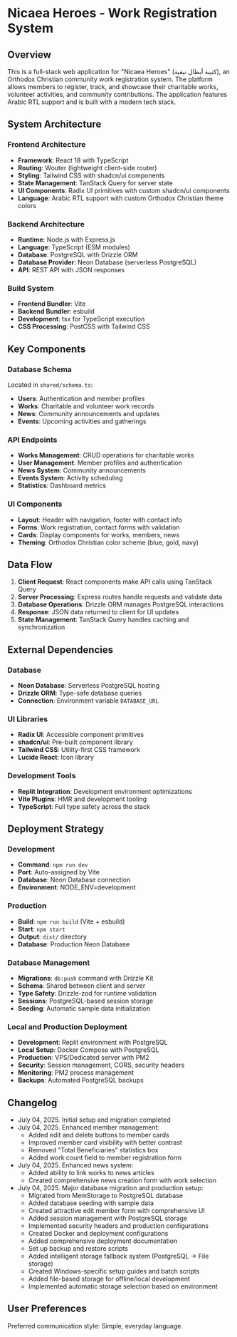 # Nicaea Heroes - Work Registration System

## Overview

This is a full-stack web application for "Nicaea Heroes" (كتيبة أبطال نيقية), an Orthodox Christian community work registration system. The platform allows members to register, track, and showcase their charitable works, volunteer activities, and community contributions. The application features Arabic RTL support and is built with a modern tech stack.

## System Architecture

### Frontend Architecture
- **Framework**: React 18 with TypeScript
- **Routing**: Wouter (lightweight client-side router)
- **Styling**: Tailwind CSS with shadcn/ui components
- **State Management**: TanStack Query for server state
- **UI Components**: Radix UI primitives with custom shadcn/ui components
- **Language**: Arabic RTL support with custom Orthodox Christian theme colors

### Backend Architecture
- **Runtime**: Node.js with Express.js
- **Language**: TypeScript (ESM modules)
- **Database**: PostgreSQL with Drizzle ORM
- **Database Provider**: Neon Database (serverless PostgreSQL)
- **API**: REST API with JSON responses

### Build System
- **Frontend Bundler**: Vite
- **Backend Bundler**: esbuild
- **Development**: tsx for TypeScript execution
- **CSS Processing**: PostCSS with Tailwind CSS

## Key Components

### Database Schema
Located in `shared/schema.ts`:
- **Users**: Authentication and member profiles
- **Works**: Charitable and volunteer work records
- **News**: Community announcements and updates
- **Events**: Upcoming activities and gatherings

### API Endpoints
- **Works Management**: CRUD operations for charitable works
- **User Management**: Member profiles and authentication
- **News System**: Community announcements
- **Events System**: Activity scheduling
- **Statistics**: Dashboard metrics

### UI Components
- **Layout**: Header with navigation, footer with contact info
- **Forms**: Work registration, contact forms with validation
- **Cards**: Display components for works, members, news
- **Theming**: Orthodox Christian color scheme (blue, gold, navy)

## Data Flow

1. **Client Request**: React components make API calls using TanStack Query
2. **Server Processing**: Express routes handle requests and validate data
3. **Database Operations**: Drizzle ORM manages PostgreSQL interactions
4. **Response**: JSON data returned to client for UI updates
5. **State Management**: TanStack Query handles caching and synchronization

## External Dependencies

### Database
- **Neon Database**: Serverless PostgreSQL hosting
- **Drizzle ORM**: Type-safe database queries
- **Connection**: Environment variable `DATABASE_URL`

### UI Libraries
- **Radix UI**: Accessible component primitives
- **shadcn/ui**: Pre-built component library
- **Tailwind CSS**: Utility-first CSS framework
- **Lucide React**: Icon library

### Development Tools
- **Replit Integration**: Development environment optimizations
- **Vite Plugins**: HMR and development tooling
- **TypeScript**: Full type safety across the stack

## Deployment Strategy

### Development
- **Command**: `npm run dev`
- **Port**: Auto-assigned by Vite
- **Database**: Neon Database connection
- **Environment**: NODE_ENV=development

### Production
- **Build**: `npm run build` (Vite + esbuild)
- **Start**: `npm start`
- **Output**: `dist/` directory
- **Database**: Production Neon Database

### Database Management
- **Migrations**: `db:push` command with Drizzle Kit
- **Schema**: Shared between client and server
- **Type Safety**: Drizzle-zod for runtime validation
- **Sessions**: PostgreSQL-based session storage
- **Seeding**: Automatic sample data initialization

### Local and Production Deployment
- **Development**: Replit environment with PostgreSQL
- **Local Setup**: Docker Compose with PostgreSQL
- **Production**: VPS/Dedicated server with PM2
- **Security**: Session management, CORS, security headers
- **Monitoring**: PM2 process management
- **Backups**: Automated PostgreSQL backups

## Changelog

- July 04, 2025. Initial setup and migration completed
- July 04, 2025. Enhanced member management:
  - Added edit and delete buttons to member cards
  - Improved member card visibility with better contrast
  - Removed "Total Beneficiaries" statistics box
  - Added work count field to member registration form
- July 04, 2025. Enhanced news system:
  - Added ability to link works to news articles
  - Created comprehensive news creation form with work selection
- July 04, 2025. Major database migration and production setup:
  - Migrated from MemStorage to PostgreSQL database
  - Added database seeding with sample data
  - Created attractive edit member form with comprehensive UI
  - Added session management with PostgreSQL storage
  - Implemented security headers and production configurations
  - Created Docker and deployment configurations
  - Added comprehensive deployment documentation
  - Set up backup and restore scripts
  - Added intelligent storage fallback system (PostgreSQL → File storage)
  - Created Windows-specific setup guides and batch scripts
  - Added file-based storage for offline/local development
  - Implemented automatic storage selection based on environment

## User Preferences

Preferred communication style: Simple, everyday language.
